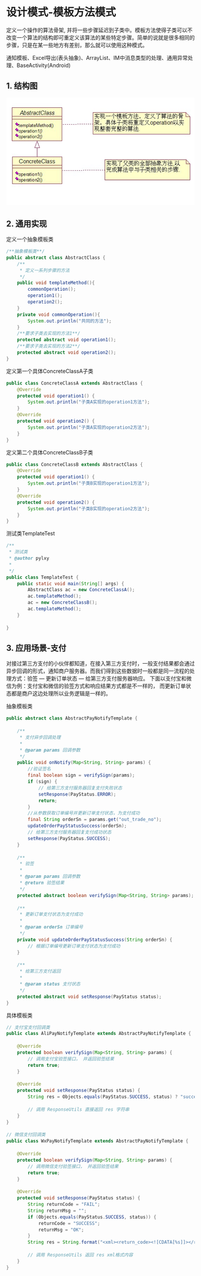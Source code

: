 # 设计模式-模板方法模式



定义一个操作的算法骨架, 并将一些步骤延迟到子类中。模板方法使得子类可以不改变一个算法的结构即可重定义该算法的某些特定步骤。简单的说就是很多相同的步骤，只是在某一些地方有差别，那么就可以使用这种模式。

通知模板、Excel导出(表头抽象)、ArrayList、IM中消息类型的处理、通用异常处理、BaseActivity(Android)



## 1. 结构图

![模板方法结构](../assets/模板方法结构.jpg)

## 2. 通用实现

定义一个抽象模板类

```java
/**抽象模板类**/
public abstract class AbstractClass {
	/**
	 * 定义一系列步骤的方法
	 */
	public void templateMethod(){
		commonOperation();
		operation1();
		operation2();
	}
	private void commonOperation(){
		System.out.println("共同的方法");
	}
	/**要求子类去实现的方法1**/
	protected abstract void operation1();
	/**要求子类去实现的方法2**/
	protected abstract void operation2();
}
```

定义第一个具体ConcreteClassA子类

```java
public class ConcreteClassA extends AbstractClass {
	@Override
	protected void operation1() {
		System.out.println("子类A实现的operation1方法");
	}
	@Override
	protected void operation2() {
		System.out.println("子类A实现的operation2方法");
	}
}
```

定义第二个具体ConcreteClassB子类

```java
public class ConcreteClassB extends AbstractClass {
	@Override
	protected void operation1() {
		System.out.println("子类B实现的operation1方法");
	}
	@Override
	protected void operation2() {
		System.out.println("子类B实现的operation2方法");
	}
}
```

测试类TemplateTest

```java
/**
 * 测试类
 * @author pylxy
 *
 */
public class TemplateTest {
	public static void main(String[] args) {
		AbstractClass ac = new ConcreteClassA();
		ac.templateMethod();
		ac = new ConcreteClassB();
		ac.templateMethod();
	}
 
}
```



## 3. 应用场景-支付

对接过第三方支付的小伙伴都知道，在接入第三方支付时，一般支付结果都会通过异步回调的形式，通知商户服务器。而我们得到这些数据时一般都是同一流程的处理方式：验签 — 更新订单状态 — 给第三方支付服务器响应。 下面以支付宝和微信为例：支付宝和微信的验签方式和响应结果方式都是不一样的， 而更新订单状态都是商户这边处理所以业务逻辑是一样的。



抽象模板类

```java
public abstract class AbstractPayNotifyTemplate {

    /**
     * 支付异步回调处理
     *
     * @param params 回调参数
     */
    public void onNotify(Map<String, String> params) {
        //验证签名
        final boolean sign = verifySign(params);
        if (sign) {
            // 给第三方支付服务器回复支付失败状态
            setResponse(PayStatus.ERROR);
            return;
        }
        //从参数获取订单编号并更新订单支付状态，为支付成功
        final String orderSn = params.get("out_trade_no");
        updateOrderPayStatusSuccess(orderSn);
        // 给第三方支付服务器回复支付成功状态
        setResponse(PayStatus.SUCCESS);
    }

    /**
     * 验签
     *
     * @param params 回调参数
     * @return 验签结果
     */
    protected abstract boolean verifySign(Map<String, String> params);

    /**
     * 更新订单支付状态为支付成功
     *
     * @param orderSn 订单编号
     */
    private void updateOrderPayStatusSuccess(String orderSn) {
        // 根据订单编号更新订单支付状态为支付成功
    }

    /**
     * 给第三方支付返回
     *
     * @param status 支付状态
     */
    protected abstract void setResponse(PayStatus status);
}

```



具体模板类

```java
// 支付宝支付回调类
public class AliPayNotifyTemplate extends AbstractPayNotifyTemplate {

    @Override
    protected boolean verifySign(Map<String, String> params) {
        // 调用支付宝验签接口， 并返回验签结果
        return true;
    }

    @Override
    protected void setResponse(PayStatus status) {
        String res = Objects.equals(PayStatus.SUCCESS, status) ? "success" : "error";

        // 调用 ResponseUtils 直接返回 res 字符串
    }
}

// 微信支付回调类
public class WxPayNotifyTemplate extends AbstractPayNotifyTemplate {

    @Override
    protected boolean verifySign(Map<String, String> params) {
        // 调用微信支付验签接口， 并返回验签结果
        return true;
    }

    @Override
    protected void setResponse(PayStatus status) {
        String returnCode = "FAIL";
        String returnMsg = "";
        if (Objects.equals(PayStatus.SUCCESS, status)) {
            returnCode = "SUCCESS";
            returnMsg = "OK";
        }
        String res = String.format("<xml><return_code><![CDATA[%s]]></return_code><return_msg><![CDATA[%s]]></return_msg></xml>", returnCode, returnMsg);

        // 调用 ResponseUtils 返回 res xml格式内容
    }
}

```



